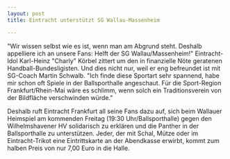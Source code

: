 ```yaml
---
layout: post
title: Eintracht unterstützt SG Wallau-Massenheim

---
```


"Wir wissen selbst wie es ist, wenn man am Abgrund steht. Deshalb appelliere ich an unsere Fans: Helft der SG Wallau/Massenheim!" Eintracht-Idol Karl-Heinz "Charly" Körbel zittert um den in finanzielle Nöte geratenen Handball-Bundesligisten. Und dies nicht nur, weil er eng befreundet ist mit SG-Coach Martin Schwalb. "Ich finde diese Sportart sehr spannend, habe mir schon oft Spiele in der Ballsporthalle angeschaut. Für die Sport-Region Frankfurt/Rhein-Mai wäre es schlimm,  wenn solch ein Traditionsverein von der Bildfläche verschwinden würde."

Deshalb ruft Eintracht Frankfurt all seine Fans dazu auf, sich beim Wallauer Heimspiel am kommenden Freitag (19:30 Uhr/Ballsporthalle) gegen den Wilhelmshavener HV solidarisch zu erklären und die Panther in der Ballsporthalle zu unterstützen. Jeder, der mit Schal, Mütze oder im Eintracht-Trikot eine Eintrittskarte an der Abendkasse erwirbt, kommt zum halben Preis von nur 7,00 Euro in die Halle.

